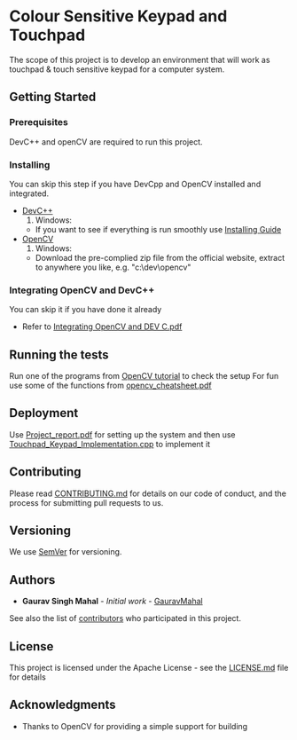 # Colour Sensitive Keypad and Touchpad

The scope of this project is to develop an environment that will work as touchpad &amp; touch sensitive keypad for a computer system.

## Getting Started

### Prerequisites

DevC++ and openCV are required to run this project.

### Installing

You can skip this step if you have DevCpp and OpenCV installed and integrated.
- [DevC++](http://www.bloodshed.net/dev/devcpp.html)
  1. Windows: 
    - If you want to see if everything is run smoothly use [Installing Guide](https://chortle.ccsu.edu/bloodshed/howtogl.html)
- [OpenCV](https://opencv.org/)
  1. Windows:
    - Download the pre-complied zip file from the official website, extract to anywhere you like, e.g. "c:\\dev\\opencv"
    
### Integrating OpenCV and DevC++

You can skip it if you have done it already
- Refer to [Integrating OpenCV and DEV C.pdf]()

## Running the tests

Run one of the programs from [OpenCV tutorial](https://docs.opencv.org/master/d7/da8/tutorial_table_of_content_imgproc.html) to check the setup
For fun use some of the functions from [opencv_cheatsheet.pdf]()

## Deployment

Use [Project_report.pdf]() for setting up the system and then use [Touchpad_Keypad_Implementation.cpp]() to implement it 

## Contributing

Please read [CONTRIBUTING.md](Contributing.md) for details on our code of conduct, and the process for submitting pull requests to us.

## Versioning

We use [SemVer](http://semver.org/) for versioning. 

## Authors

* **Gaurav Singh Mahal** - *Initial work* - [GauravMahal](https://github.com/gauravmahal)

See also the list of [contributors](https://github.com/gauravmahal/Colour_Sensitive_Keypad_Touchpad/graphs/contributors) who participated in this project.

## License

This project is licensed under the Apache License - see the [LICENSE.md](LICENSE) file for details

## Acknowledgments

* Thanks to OpenCV for providing a simple support for building
